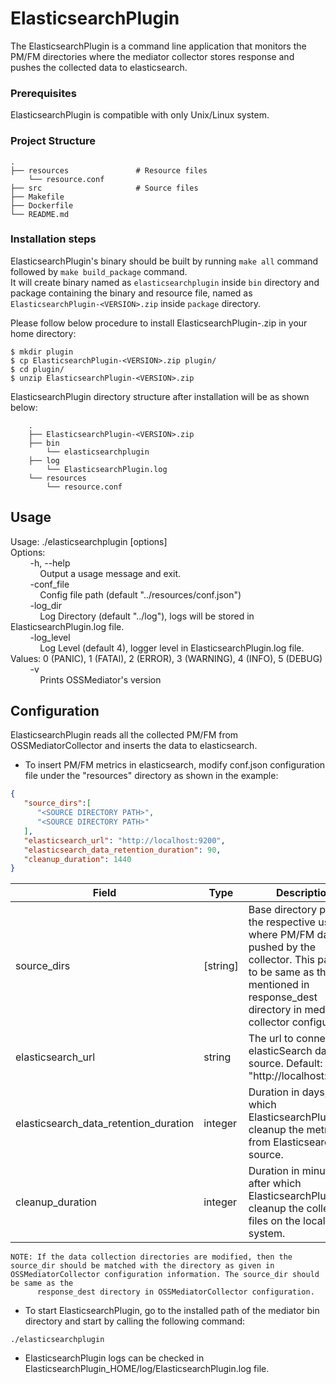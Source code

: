 # ElasticsearchPlugin

The ElasticsearchPlugin is a command line application that monitors the PM/FM directories where the mediator collector stores response and pushes the collected data to elasticsearch.

### Prerequisites

ElasticsearchPlugin is compatible with only Unix/Linux system.

### Project Structure
    .  
    ├── resources               # Resource files  
        └── resource.conf  
    ├── src                     # Source files  
    ├── Makefile  
    ├── Dockerfile  
    └── README.md  

### Installation steps

ElasticsearchPlugin's binary should be built by running `make all` command followed by `make build_package` command.  
It will create binary named as `elasticsearchplugin` inside `bin` directory and package containing the binary and resource file, named as `ElasticsearchPlugin-<VERSION>.zip` inside `package` directory.  
  
Please follow below procedure to install ElasticsearchPlugin-<VERSION>.zip in your home directory:

````
$ mkdir plugin
$ cp ElasticsearchPlugin-<VERSION>.zip plugin/
$ cd plugin/
$ unzip ElasticsearchPlugin-<VERSION>.zip
````

ElasticsearchPlugin directory structure after installation will be as shown below:

````
    .
    ├── ElasticsearchPlugin-<VERSION>.zip
    ├── bin
        └── elasticsearchplugin
    ├── log
        └── ElasticsearchPlugin.log
    └── resources
        └── resource.conf
````

## Usage
Usage: ./elasticsearchplugin [options]  
Options:  
&nbsp;&nbsp;&nbsp;&nbsp;&nbsp;&nbsp;&nbsp;&nbsp;-h, --help  
&nbsp;&nbsp;&nbsp;&nbsp;&nbsp;&nbsp;&nbsp;&nbsp;&nbsp;&nbsp;&nbsp;&nbsp;Output a usage message and exit.  
&nbsp;&nbsp;&nbsp;&nbsp;&nbsp;&nbsp;&nbsp;&nbsp;-conf_file  
&nbsp;&nbsp;&nbsp;&nbsp;&nbsp;&nbsp;&nbsp;&nbsp;&nbsp;&nbsp;&nbsp;&nbsp;Config file path (default "../resources/conf.json")  
&nbsp;&nbsp;&nbsp;&nbsp;&nbsp;&nbsp;&nbsp;&nbsp;-log_dir  
&nbsp;&nbsp;&nbsp;&nbsp;&nbsp;&nbsp;&nbsp;&nbsp;&nbsp;&nbsp;&nbsp;&nbsp;Log Directory (default "../log"), logs will be stored in ElasticsearchPlugin.log file.  
&nbsp;&nbsp;&nbsp;&nbsp;&nbsp;&nbsp;&nbsp;&nbsp;-log_level  
&nbsp;&nbsp;&nbsp;&nbsp;&nbsp;&nbsp;&nbsp;&nbsp;&nbsp;&nbsp;&nbsp;&nbsp;Log Level (default 4), logger level in ElasticsearchPlugin.log file. Values: 0 (PANIC), 1 (FATAl), 2 (ERROR), 3 (WARNING), 4 (INFO), 5 (DEBUG)  
&nbsp;&nbsp;&nbsp;&nbsp;&nbsp;&nbsp;&nbsp;&nbsp;-v  
&nbsp;&nbsp;&nbsp;&nbsp;&nbsp;&nbsp;&nbsp;&nbsp;&nbsp;&nbsp;&nbsp;&nbsp;Prints OSSMediator's version  

## Configuration

ElasticsearchPlugin reads all the collected PM/FM from OSSMediatorCollector and inserts the data to elasticsearch.

* To insert PM/FM metrics in elasticsearch, modify conf.json configuration file under the "resources" directory as shown in the example:

````json
{ 
   "source_dirs":[ 
      "<SOURCE DIRECTORY PATH>",
      "<SOURCE DIRECTORY PATH>"
   ],
   "elasticsearch_url": "http://localhost:9200",
   "elasticsearch_data_retention_duration": 90,
   "cleanup_duration": 1440
}
````

| Field                                 | Type        | Description                                                               |
|---------------------------------------|-------------|---------------------------------------------------------------------------|
| source_dirs                           | [string]    | Base directory path of the respective user where PM/FM data is pushed by the collector. This path has to be same as the path mentioned in response_dest directory in mediator collector configuration.  |
| elasticsearch_url                     | string      | The url to connect to elasticSearch data source. Default: "http://localhost:9200".  |
| elasticsearch_data_retention_duration | integer     | Duration in days, after which ElasticsearchPlugin will cleanup the metrics from Elasticsearch data source.  |
| cleanup_duration                      | integer     | Duration in minutes, after which ElasticsearchPlugin will cleanup the collected files on the local file system.  |

````
NOTE: If the data collection directories are modified, then the source_dir should be matched with the directory as given in OSSMediatorCollector configuration information. The source_dir should be same as the
      response_dest directory in OSSMediatorCollector configuration.
````

* To start ElasticsearchPlugin, go to the installed path of the mediator bin directory and start by calling the following command:

````
./elasticsearchplugin
````

* ElasticsearchPlugin logs can be checked in ElasticsearchPlugin_HOME/log/ElasticsearchPlugin.log file.
